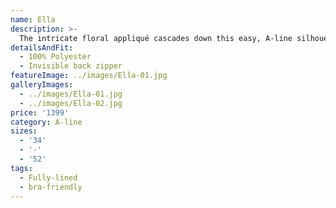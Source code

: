 ```yaml
---
name: Ella
description: >-
  The intricate floral appliqué cascades down this easy, A-line silhouette. With cap sleeves that truly seem to float down the shoulders and an illusion tulle back that showcases stunning embroidery, what’s not to love? Featuring a deep V-neckline and side slit in the skirt, Ella is the softest kind of romance.
detailsAndFit:
  - 100% Polyester
  - Invisible back zipper
featureImage: ../images/Ella-01.jpg
galleryImages:
  - ../images/Ella-01.jpg
  - ../images/Ella-02.jpg
price: '1399'
category: A-line
sizes:
  - '34'
  - '-'
  - '52'
tags:
  - Fully-lined
  - bra-friendly
---
```



